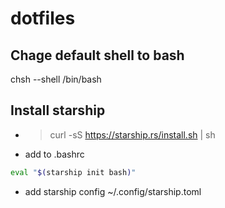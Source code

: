 # dotfiles

## Chage default shell to bash
chsh --shell /bin/bash <your-username>

## Install starship
* > curl -sS https://starship.rs/install.sh | sh
* add to .bashrc 
```sh
eval "$(starship init bash)"
```
* add starship config ~/.config/starship.toml
